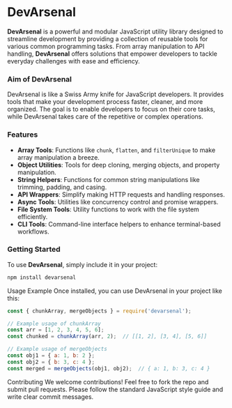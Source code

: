 # DevArsenal

**DevArsenal** is a powerful and modular JavaScript utility library designed to streamline development by providing a collection of reusable tools for various common programming tasks. From array manipulation to API handling, **DevArsenal** offers solutions that empower developers to tackle everyday challenges with ease and efficiency.

### Aim of DevArsenal
DevArsenal is like a Swiss Army knife for JavaScript developers. It provides tools that make your development process faster, cleaner, and more organized. The goal is to enable developers to focus on their core tasks, while DevArsenal takes care of the repetitive or complex operations.

### Features
- **Array Tools**: Functions like `chunk`, `flatten`, and `filterUnique` to make array manipulation a breeze.
- **Object Utilities**: Tools for deep cloning, merging objects, and property manipulation.
- **String Helpers**: Functions for common string manipulations like trimming, padding, and casing.
- **API Wrappers**: Simplify making HTTP requests and handling responses.
- **Async Tools**: Utilities like concurrency control and promise wrappers.
- **File System Tools**: Utility functions to work with the file system efficiently.
- **CLI Tools**: Command-line interface helpers to enhance terminal-based workflows.

### Getting Started
To use **DevArsenal**, simply include it in your project:

```bash
npm install devarsenal
```
Usage Example
Once installed, you can use DevArsenal in your project like this:


```javascript
const { chunkArray, mergeObjects } = require('devarsenal');

// Example usage of chunkArray
const arr = [1, 2, 3, 4, 5, 6];
const chunked = chunkArray(arr, 2);  // [[1, 2], [3, 4], [5, 6]]

// Example usage of mergeObjects
const obj1 = { a: 1, b: 2 };
const obj2 = { b: 3, c: 4 };
const merged = mergeObjects(obj1, obj2);  // { a: 1, b: 3, c: 4 }
```
Contributing
We welcome contributions! Feel free to fork the repo and submit pull requests. Please follow the standard JavaScript style guide and write clear commit messages.

